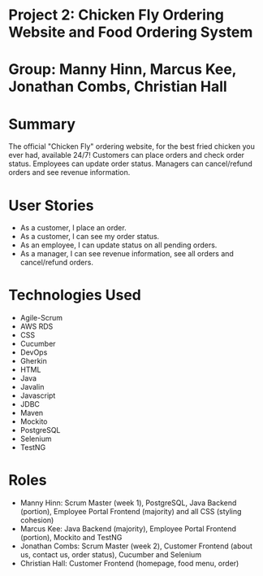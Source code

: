 # Project 2: Chicken Fly Ordering Website and Food Ordering System
# Group: Manny Hinn, Marcus Kee, Jonathan Combs, Christian Hall

# Summary
The official "Chicken Fly" ordering website, for the best fried chicken you ever had, available 24/7! Customers can place orders and check order status. Employees can update order status. Managers can cancel/refund orders and see revenue information.

# User Stories
- As a customer, I place an order.
- As a customer, I can see my order status.
- As an employee, I can update status on all pending orders.
- As a manager, I can see revenue information, see all orders and cancel/refund orders.

# Technologies Used
- Agile-Scrum
- AWS RDS
- CSS
- Cucumber
- DevOps
- Gherkin
- HTML
- Java
- Javalin
- Javascript
- JDBC
- Maven
- Mockito
- PostgreSQL
- Selenium
- TestNG

# Roles
- Manny Hinn: Scrum Master (week 1), PostgreSQL, Java Backend (portion), Employee Portal Frontend (majority) and all CSS (styling cohesion)
- Marcus Kee: Java Backend (majority), Employee Portal Frontend (portion), Mockito and TestNG
- Jonathan Combs: Scrum Master (week 2), Customer Frontend (about us, contact us, order status), Cucumber and Selenium
- Christian Hall: Customer Frontend (homepage, food menu, order)
